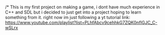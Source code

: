 /* This is my first project on making a game, i dont have much experience in C++ and SDL but i decided to just get into a project hoping to learn something from it.
right now im just following a yt tutorial 
link: https://www.youtube.com/playlist?list=PLhfAbcv9cehhkG7ZQK0nfIGJC_C-wSLrx
